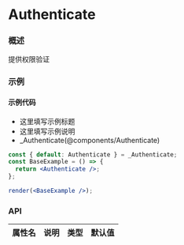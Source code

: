 
# Authenticate


### 概述

提供权限验证


### 示例

#### 示例代码

- 这里填写示例标题
- 这里填写示例说明
- _Authenticate(@components/Authenticate)

```jsx
const { default: Authenticate } = _Authenticate;
const BaseExample = () => {
  return <Authenticate />;
};

render(<BaseExample />);

```


### API

|属性名|说明|类型|默认值|
|  ---  | ---  | --- | --- |

